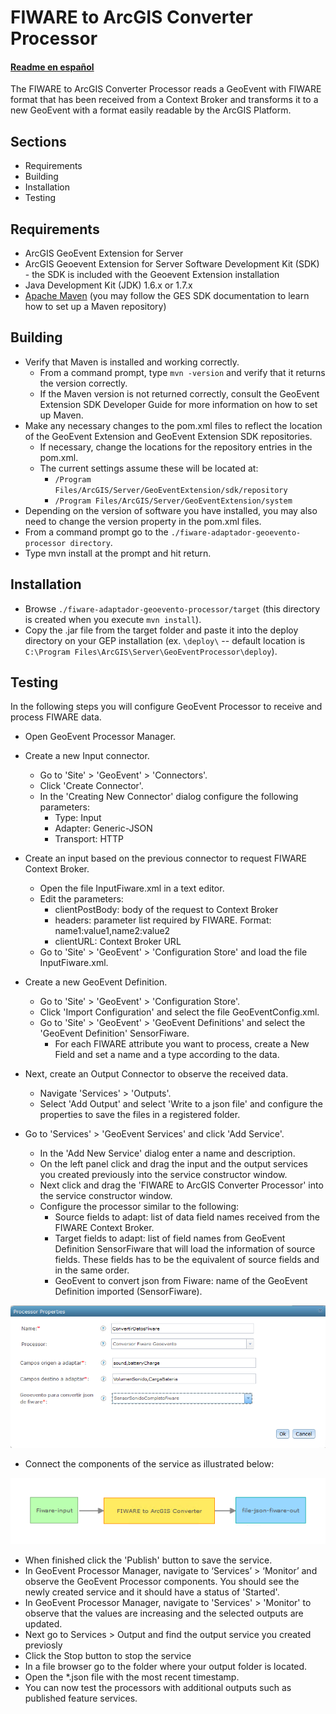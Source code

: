 # FIWARE to ArcGIS Converter Processor

#### [Readme en español](README_ES.md)

The FIWARE to ArcGIS Converter Processor reads a GeoEvent with FIWARE format that has been received from a Context Broker and transforms it to a new GeoEvent with a format easily readable by the ArcGIS Platform.

## Sections
* Requirements
*	Building
*	Installation
*	Testing

## Requirements

*	ArcGIS GeoEvent Extension for Server
*	ArcGIS Geoevent Extension for Server Software Development Kit (SDK) - the SDK is included with the Geoevent Extension installation
*	Java Development Kit (JDK) 1.6.x or 1.7.x
*	[Apache Maven](http://maven.apache.org/) (you may follow the GES SDK documentation to learn how to set up a Maven repository)

## Building
* Verify that Maven is installed and working correctly.
  * From a command prompt, type `mvn -version` and verify that it returns the version correctly.
  *	If the Maven version is not returned correctly, consult the GeoEvent Extension SDK Developer Guide for more information on how to set up Maven.
* Make any necessary changes to the pom.xml files to reflect the location of the GeoEvent Extension and GeoEvent Extension SDK repositories.
  *	If necessary, change the locations for the repository entries in the pom.xml.
  *	The current settings assume these will be located at:
    * `/Program Files/ArcGIS/Server/GeoEventExtension/sdk/repository`
    * `/Program Files/ArcGIS/Server/GeoEventExtension/system`
* Depending on the version of software you have installed, you may also need to change the version property in the pom.xml files.
* From a command prompt go to the `./fiware-adaptador-geoevento-processor directory`.
* Type mvn install at the prompt and hit return.

## Installation
* Browse `./fiware-adaptador-geoevento-processor/target` (this directory is created when you execute `mvn install`).
* Copy the .jar file from the target folder and paste it into the deploy directory on your GEP installation (ex. `\deploy\` -- default location is `C:\Program Files\ArcGIS\Server\GeoEventProcessor\deploy`).

## Testing

In the following steps you will configure GeoEvent Processor to receive and process FIWARE data.
* Open GeoEvent Processor Manager.
* Create a new Input connector. 
  *	Go to 'Site' > 'GeoEvent' > 'Connectors'.
  *	Click 'Create Connector'.
  *	In the 'Creating New Connector' dialog configure the following parameters:	
    * Type: Input
    * Adapter: Generic-JSON
    * Transport: HTTP
    
* Create an input based on the previous connector to request FIWARE Context Broker.
  *	Open the file InputFiware.xml in a text editor.
  *	Edit the parameters:
    * clientPostBody: body of the request to Context Broker
    * headers: parameter list required by FIWARE. Format: name1:value1,name2:value2
    * clientURL: Context Broker URL
  *	Go to 'Site' > 'GeoEvent' > 'Configuration Store' and load the file InputFiware.xml.
  
* Create a new GeoEvent Definition.
  *	Go to 'Site' > 'GeoEvent' > 'Configuration Store'.
  *	Click 'Import Configuration' and select the file GeoEventConfig.xml.
  *	Go to 'Site' > 'GeoEvent' > 'GeoEvent Definitions' and select the 'GeoEvent Definition' SensorFiware.
    * For each FIWARE attribute you want to process, create a New Field and set a name and a type according to the data.
    
* Next, create an Output Connector to observe the received data.
  *	Navigate 'Services' > 'Outputs'.
  *	Select 'Add Output' and select 'Write to a json file' and configure the properties to save the files in a registered folder.
  
* Go to 'Services' > 'GeoEvent Services' and click 'Add Service'.
  *	In the 'Add New Service' dialog enter a name and description.
  *	On the left panel click and drag the input and the output services you created previously into the service constructor window.
  *	Next click and drag the 'FIWARE to ArcGIS Converter Processor' into the service constructor window.
  *	Configure the processor similar to the following:
    * Source fields to adapt: list of data field names received from the FIWARE Context Broker. 
    * Target fields to adapt: list of field names from GeoEvent Definition SensorFiware that will load the information of source fields. These fields has to be the equivalent of source fields and in the same order.
    * GeoEvent to convert json from Fiware: name of the GeoEvent Definition imported (SensorFiware).
 
![Processor Properties](Processor_properties.png)

  * Connect the components of the service as illustrated below:
 
![Service sample](service_sample.png)
 
* When finished click the 'Publish' button to save the service.
* In GeoEvent Processor Manager, navigate to ‘Services’ > ‘Monitor’ and observe the GeoEvent Processor components. You should see the newly created service and it should have a status of 'Started'.
* In GeoEvent Processor Manager, navigate to 'Services' > 'Monitor' to observe that the values are increasing and the selected outputs are updated.
* Next go to Services > Output and find the output service you created previosly
* Click the Stop button to stop the service
* In a file browser go to the folder where your output folder is located.
* Open the *.json file with the most recent timestamp.
* You can now test the processors with additional outputs such as published feature services.




